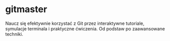 # gitmaster
Naucz się efektywnie korzystać z Git przez interaktywne tutoriale, symulacje terminala i praktyczne ćwiczenia. Od podstaw po zaawansowane techniki. 
